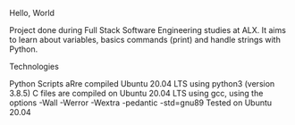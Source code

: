 Hello, World

Project done during Full Stack Software Engineering studies at ALX. It aims to learn about variables, basics commands (print) and handle strings with Python.

Technologies

Python Scripts aRre compiled Ubuntu 20.04 LTS using python3 (version 3.8.5)
C files are compiled on Ubuntu 20.04 LTS using gcc, using the options -Wall -Werror -Wextra -pedantic -std=gnu89
Tested on Ubuntu 20.04 
